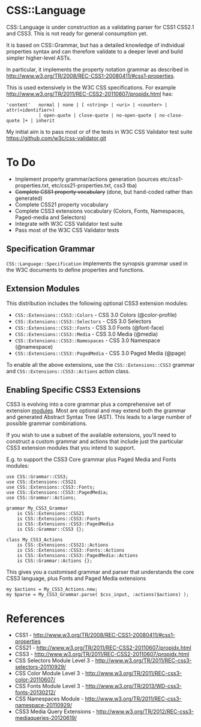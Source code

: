 CSS::Language
=============

CSS::Language is under construction as a validating parser for CSS1 CSS2.1
and CSS3. This is not ready for general consumption yet.

It is based on CSS::Grammar, but has a detailed knowledge of individual
properties syntax and can therefore validate to a deeper level and
build simpler higher-level ASTs.

In particular, it implements the property notation grammar as described in http://www.w3.org/TR/2008/REC-CSS1-20080411/#css1-properties.

This is used extensively in the W3C CSS specifications. For example http://www.w3.org/TR/2011/REC-CSS2-20110607/propidx.html has:

    'content'	normal | none | [ <string> | <uri> | <counter> | attr(<identifier>)
                | open-quote | close-quote | no-open-quote | no-close-quote ]+ | inherit


My initial aim is to pass most or of the tests in W3C CSS Validator test
suite https://github.com/w3c/css-validator.git

To Do
=====
- Implement property grammar/actions generation (sources etc/css1-properties.txt, etc/css21-properties.txt, css3 tba)
- ~~Complete CSS1 property vocabulary~~ (done, but hand-coded rather than generated)
- Complete CSS21 property vocabulary
- Complete CSS3 extensions vocabulary (Colors, Fonts, Namespaces, Paged-media and Selectors)
- Integrate with W3C CSS Validator test suite
- Pass most of the W3C CSS Validator tests

Specification Grammar
---------------------
`CSS::Language::Specification` implements the synopsis grammar used
in the W3C documents to define properties and functions.

Extension Modules
------------------
This distribution includes the following optional CSS3 extension modules:

- `CSS::Extensions::CSS3::Colors`     - CSS 3.0 Colors (@color-profile)
- `CSS::Extensions::CSS3::Selectors`  - CSS 3.0 Selectors
- `CSS::Extensions::CSS3::Fonts`      - CSS 3.0 Fonts (@font-face)
- `CSS::Extensions::CSS3::Media`      - CSS 3.0 Media (@media)
- `CSS::Extensions::CSS3::Namespaces` - CSS 3.0 Namespace (@namespace)
- `CSS::Extensions::CSS3::PagedMedia` - CSS 3.0 Paged Media (@page)

To enable all the above extensions, use the `CSS::Extensions::CSS3`
grammar and `CSS::Extensions::CSS3::Actions` action class.

Enabling Specific CSS3 Extensions
---------------------------------
CSS3 is evolving into a core grammar plus a comprehensive set of extension
[modules](http://www.css3.info/modules/). Most are optional and may extend
both the grammar and generated Abstract Syntax Tree (AST). This leads to a
large number of possible grammar combinations.

If you wish to use a subset of the available extensions, you'll need to
construct a custom grammar and actions that include just the particular CSS3
extension modules that you intend to support.

E.g. to support the CSS3 Core grammar plus Paged Media and Fonts modules:

    use CSS::Grammar::CSS3;
    use CSS::Extensions::CSS21
    use CSS::Extensions::CSS3::Fonts;
    use CSS::Extensions::CSS3::PagedMedia;
    use CSS::Grammar::Actions;

    grammar My_CSS3_Grammar
        is CSS::Extensions::CSS21
        is CSS::Extensions::CSS3::Fonts
        is CSS::Extensions::CSS3::PagedMedia
        is CSS::Grammar::CSS3 {};

    class My_CSS3_Actions
        is CSS::Extensions::CSS21::Actions
        is CSS::Extensions::CSS3::Fonts::Actions
        is CSS::Extensions::CSS3::PagedMedia::Actions
        is CSS::Grammar::Actions {};

This gives you a customised grammar and parser that understands the
core CSS3 language, plus Fonts and Paged Media extensions

    my $actions = My_CSS3_Actions.new;
    my $parse = My_CSS3_Grammar.parse( $css_input, :actions($actions) );

References
==========
- CSS1 - http://www.w3.org/TR/2008/REC-CSS1-20080411/#css1-properties
- CSS21 - http://www.w3.org/TR/2011/REC-CSS2-20110607/propidx.html
- CSS3 - http://www.w3.org/TR/2011/REC-CSS2-20110607/propidx.html
- CSS Selectors Module Level 3 - http://www.w3.org/TR/2011/REC-css3-selectors-20110929/
- CSS Color Module Level 3 - http://www.w3.org/TR/2011/REC-css3-color-20110607/
- CSS Fonts Module Level 3 - http://www.w3.org/TR/2013/WD-css3-fonts-20130212/
- CSS Namespaces Module - http://www.w3.org/TR/2011/REC-css3-namespace-20110929/
- CSS3 Media Query Extensions - http://www.w3.org/TR/2012/REC-css3-mediaqueries-20120619/




